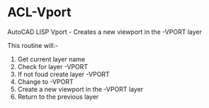 # ACL-Vport
AutoCAD LISP Vport - Creates a new viewport in the -VPORT layer

This routine will:-
1. Get current layer name
2. Check for layer -VPORT
3. If not foud create layer -VPORT
4. Change to -VPORT
5. Create a new viewport in the -VPORT layer
6. Return to the previous layer
